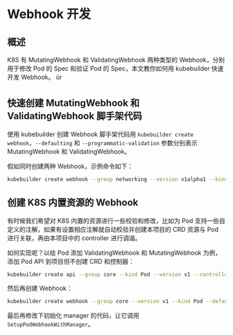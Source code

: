 # Webhook 开发

## 概述

K8S 有 MutatingWebhook 和 ValidatingWebhook 两种类型的 Webhook，分别用于修改 Pod 的 Spec 和验证 Pod 的 Spec，本文教你如何用 kubebuilder 快速开发 Webhook。
ür
## 快速创建 MutatingWebhook 和 ValidatingWebhook 脚手架代码

使用 kubebuilder 创建 Webhook 脚手架代码用 `kubebuilder create webhook`，`--defaulting` 和 `--programmatic-validation`  参数分别表示 MutatingWebhook 和 ValidatingWebhook。

假如同时创建两种 Webhook，示例命令如下：

```bash
kubebuilder create webhook --group networking --version v1alpha1 --kind CLBPortPool --defaulting --programmatic-validation
```

## 创建 K8S 内置资源的 Webhook

有时候我们希望对 K8S 内置的资源进行一些校验和修改，比如为 Pod 支持一些自定义的注解，如果有设置相应注解就自动校验并创建本项目的 CRD 资源与 Pod 进行关联，再由本项目中的 controller 进行调谐。

如何实现呢？以给 Pod 添加 ValidatingWebhook 和 MutatingWebhook 为例，添加 Pod API 到项目但不创建 CRD 和控制器：

```bash
kubebuilder create api --group core --kind Pod --version v1 --controller=false --resource=false
```

然后再创建 Webhook：

```bash
kubebuilder create webhook --group core --version v1 --kind Pod --defaulting --programmatic-validation
```

最后再修改下初始化 manager 的代码，让它调用 `SetupPodWebhookWithManager`。
